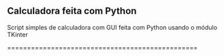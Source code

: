 ## Calculadora feita com Python

Script simples de calculadora com GUI feita com Python usando o módulo
TKinter


================================================
